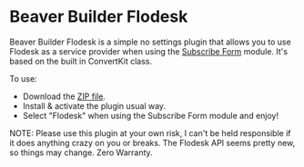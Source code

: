 # Beaver Builder Flodesk

Beaver Builder Flodesk is a simple no settings plugin that allows you to use Flodesk as a service provider when using the [Subscribe Form](https://docs.wpbeaverbuilder.com/beaver-builder/layouts/modules/subscribe-form/) module. It's based on the built in ConvertKit class.

To use:

- Download the [ZIP file](https://github.com/zackeryfretty/Beaver-Builder-Flodesk/archive/refs/heads/main.zip).
- Install & activate the plugin usual way.
- Select "Flodesk" when using the Subscribe Form module and enjoy!

NOTE: Please use this plugin at your own risk, I can't be held responsible if it does anything crazy on you or breaks. The Flodesk API seems pretty new, so things may change. Zero Warranty.